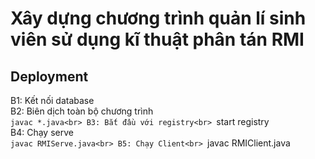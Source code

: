 # Xây dựng chương trình quản lí sinh viên sử dụng kĩ thuật phân tán RMI

## Deployment
B1: Kết nối database <br>
B2: Biên dịch toàn bộ chương trình <br>
    ``javac *.java<br>
B3: Bắt đầu với registry<br>
    ``start registry<br>
B4: Chạy serve <br>
    ``javac RMIServe.java<br>
B5: Chạy Client<br>
    ``javac RMIClient.java
